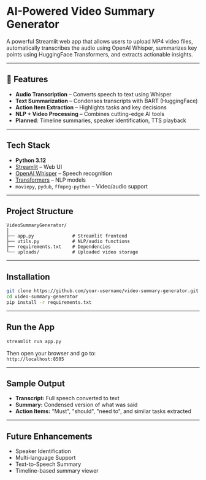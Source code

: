 # AI-Powered Video Summary Generator

A powerful Streamlit web app that allows users to upload MP4 video files, automatically transcribes the audio using OpenAI Whisper, summarizes key points using HuggingFace Transformers, and extracts actionable insights.

---

## 🚀 Features

- **Audio Transcription** – Converts speech to text using Whisper
- **Text Summarization** – Condenses transcripts with BART (HuggingFace)
- **Action Item Extraction** – Highlights tasks and key decisions
- **NLP + Video Processing** – Combines cutting-edge AI tools
- **Planned**: Timeline summaries, speaker identification, TTS playback

---

## Tech Stack

- **Python 3.12**
- [Streamlit](https://streamlit.io/) – Web UI
- [OpenAI Whisper](https://github.com/openai/whisper) – Speech recognition
- [Transformers](https://huggingface.co/docs/transformers) – NLP models
- `moviepy`, `pydub`, `ffmpeg-python` – Video/audio support

---

## Project Structure

```
VideoSummaryGenerator/
│
├── app.py              # Streamlit frontend
├── utils.py            # NLP/audio functions
├── requirements.txt    # Dependencies
└── uploads/            # Uploaded video storage
```

---

## Installation

```bash
git clone https://github.com/your-username/video-summary-generator.git
cd video-summary-generator
pip install -r requirements.txt
```

---

## Run the App

```bash
streamlit run app.py
```

Then open your browser and go to:  
`http://localhost:8505`

---

## Sample Output

- **Transcript:** Full speech converted to text  
- **Summary:** Condensed version of what was said  
- **Action Items:** "Must", "should", "need to", and similar tasks extracted

---

## Future Enhancements

- Speaker Identification  
- Multi-language Support  
- Text-to-Speech Summary  
- Timeline-based summary viewer

